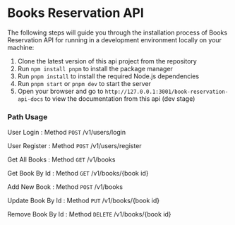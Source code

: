 # Books Reservation API

The following steps will guide you through the installation process of Books Reservation API for running in a development environment locally on your machine:

1. Clone the latest version of this api project from the repository
2. Run `npm install pnpm` to install the package manager
3. Run `pnpm install` to install the required Node.js dependencies
4. Run `pnpm start` or `pnpm dev` to start the server
5. Open your browser and go to `http://127.0.0.1:3001/book-reservation-api-docs` to view the documentation from this api (dev stage)

### Path Usage

User Login : Method `POST`
/v1/users/login

User Register : Method `POST`
/v1/users/register

Get All Books : Method `GET`
/v1/books

Get Book By Id : Method `GET`
/v1/books/{book id}

Add New Book : Method `POST`
/v1/books

Update Book By Id : Method `PUT`
/v1/books/{book id}

Remove Book By Id : Method `DELETE`
/v1/books/{book id}
